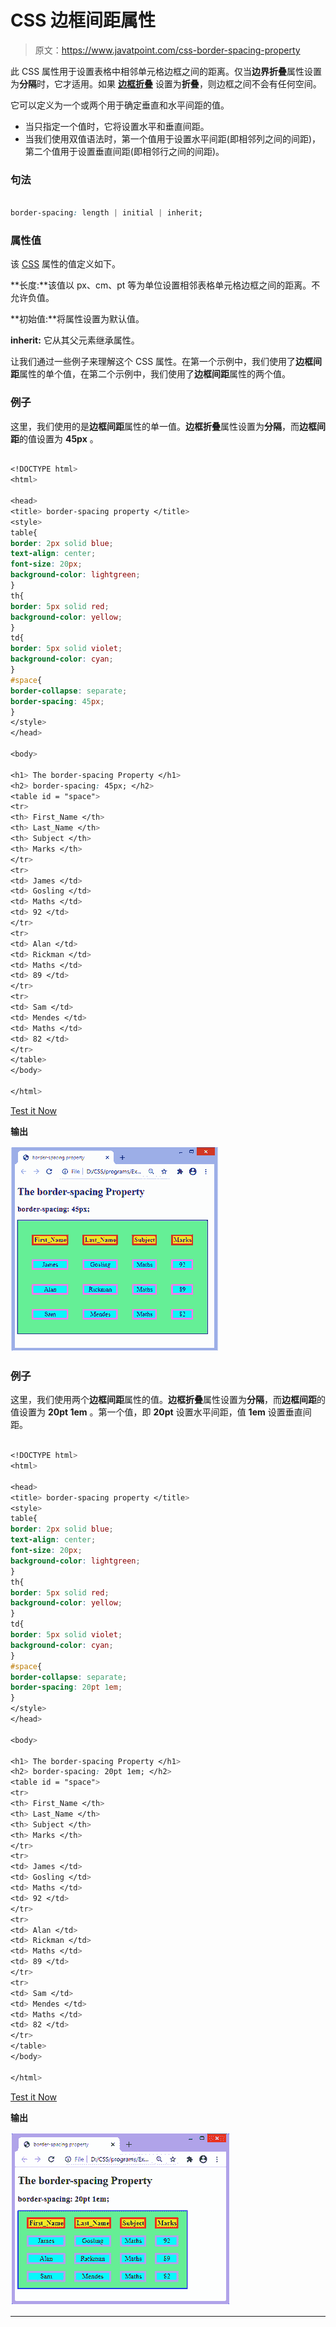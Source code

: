 # CSS 边框间距属性

> 原文：<https://www.javatpoint.com/css-border-spacing-property>

此 CSS 属性用于设置表格中相邻单元格边框之间的距离。仅当**边界折叠**属性设置为**分隔**时，它才适用。如果 [**边框折叠**](https://www.javatpoint.com/css-border-collapse-property) 设置为**折叠**，则边框之间不会有任何空间。

它可以定义为一个或两个用于确定垂直和水平间距的值。

*   当只指定一个值时，它将设置水平和垂直间距。
*   当我们使用双值语法时，第一个值用于设置水平间距(即相邻列之间的间距)，第二个值用于设置垂直间距(即相邻行之间的间距)。

### 句法

```css

border-spacing: length | initial | inherit;

```

### 属性值

该 [CSS](https://www.javatpoint.com/css-tutorial) 属性的值定义如下。

**长度:**该值以 px、cm、pt 等为单位设置相邻表格单元格边框之间的距离。不允许负值。

**初始值:**将属性设置为默认值。

**inherit:** 它从其父元素继承属性。

让我们通过一些例子来理解这个 CSS 属性。在第一个示例中，我们使用了**边框间距**属性的单个值，在第二个示例中，我们使用了**边框间距**属性的两个值。

### 例子

这里，我们使用的是**边框间距**属性的单一值。**边框折叠**属性设置为**分隔**，而**边框间距**的值设置为 **45px** 。

```css

<!DOCTYPE html>
<html>

<head>
<title> border-spacing property </title>
<style>
table{
border: 2px solid blue;
text-align: center;
font-size: 20px;
background-color: lightgreen;
}
th{
border: 5px solid red;
background-color: yellow;
}
td{
border: 5px solid violet;
background-color: cyan;
}
#space{
border-collapse: separate;
border-spacing: 45px;
}
</style>
</head>

<body>

<h1> The border-spacing Property </h1>
<h2> border-spacing: 45px; </h2>
<table id = "space">
<tr>
<th> First_Name </th>
<th> Last_Name </th>
<th> Subject </th>
<th> Marks </th>
</tr>
<tr>
<td> James </td>
<td> Gosling </td>
<td> Maths </td>
<td> 92 </td>
</tr>
<tr>
<td> Alan </td>
<td> Rickman </td>
<td> Maths </td>
<td> 89 </td>
</tr>
<tr>
<td> Sam </td>
<td> Mendes </td>
<td> Maths </td>
<td> 82 </td>
</tr>
</table>
</body>

</html>

```

[Test it Now](https://www.javatpoint.com/oprweb/test.jsp?filename=css-border-spacing-property1)

**输出**

![CSS border-spacing property](img/619a38681dfb706c24867c7ce1dc8d13.png)

### 例子

这里，我们使用两个**边框间距**属性的值。**边框折叠**属性设置为**分隔**，而**边框间距**的值设置为 **20pt 1em** 。第一个值，即 **20pt** 设置水平间距，值 **1em** 设置垂直间距。

```css

<!DOCTYPE html>
<html>

<head>
<title> border-spacing property </title>
<style>
table{
border: 2px solid blue;
text-align: center;
font-size: 20px;
background-color: lightgreen;
}
th{
border: 5px solid red;
background-color: yellow;
}
td{
border: 5px solid violet;
background-color: cyan;
}
#space{
border-collapse: separate;
border-spacing: 20pt 1em;
}
</style>
</head>

<body>

<h1> The border-spacing Property </h1>
<h2> border-spacing: 20pt 1em; </h2>
<table id = "space">
<tr>
<th> First_Name </th>
<th> Last_Name </th>
<th> Subject </th>
<th> Marks </th>
</tr>
<tr>
<td> James </td>
<td> Gosling </td>
<td> Maths </td>
<td> 92 </td>
</tr>
<tr>
<td> Alan </td>
<td> Rickman </td>
<td> Maths </td>
<td> 89 </td>
</tr>
<tr>
<td> Sam </td>
<td> Mendes </td>
<td> Maths </td>
<td> 82 </td>
</tr>
</table>
</body>

</html>

```

[Test it Now](https://www.javatpoint.com/oprweb/test.jsp?filename=css-border-spacing-property2)

**输出**

![CSS border-spacing property](img/f3a91874ca2aa431744126994b77e8b4.png)

* * *